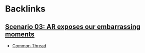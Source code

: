 
# Backlinks
## [Scenario 03: AR exposes our embarrassing moments ](<Scenario 03: AR exposes our embarrassing moments .md>)
- [Common Thread](<Common Thread.md>)

